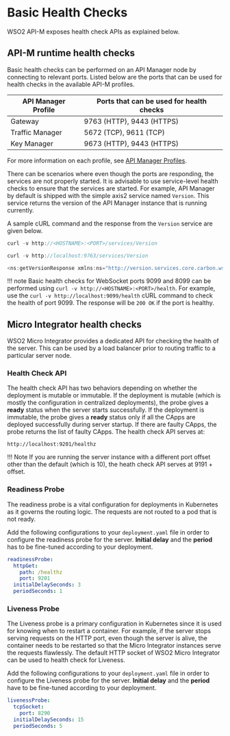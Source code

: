 # Basic Health Checks

WSO2 API-M exposes health check APIs as explained below.

## API-M runtime health checks

Basic health checks can be performed on an API Manager node by connecting to relevant ports. Listed below are the ports that can be used for health checks in the available API-M profiles.

| API Manager Profile | Ports that can be used for health checks |
|---------------------|------------------------------------------|
| Gateway             | 9763 (HTTP), 9443 (HTTPS)                |
| Traffic Manager     | 5672 (TCP), 9611 (TCP)       |
| Key Manager         | 9673 (HTTP), 9443 (HTTPS)                |

For more information on each profile, see [API Manager Profiles]({{base_path}}/install-and-setup/setup/distributed-deployment/product-profiles).

There can be scenarios where even though the ports are responding, the services are not properly started. It is advisable to use service-level health checks to ensure that the services are started. For example, API Manager by default is shipped with the simple axis2 service named `Version`. This service returns the version of the API Manager instance that is running currently.

A sample cURL command and the response from the `Version` service are given below.

``` java tab="Format"
curl -v http://<HOSTNAME>:<PORT>/services/Version
```

``` java tab="Example"
curl -v http://localhost:9763/services/Version
```

``` java tab="Response"
<ns:getVersionResponse xmlns:ns="http://version.services.core.carbon.wso2.org"><return>WSO2 API Manager-2.6.0</return></ns:getVersionResponse>
```

!!! note
    Basic health checks for WebSocket ports 9099 and 8099 can be performed using `curl -v http://<HOSTNAME>:<PORT>/health`. For example, use the `curl -v http://localhost:9099/health` cURL command to check the health of port 9099. The response will be `200 OK` if the port is healthy.

## Micro Integrator health checks

WSO2 Micro Integrator provides a dedicated API for checking the health of the server. This can be used by a load 
balancer prior to routing traffic to a particular server node.

### Health Check API

The health check API has two behaviors depending on whether the deployment is mutable or immutable. If the deployment 
is mutable (which is mostly the configuration in centralized deployments), the probe gives a **ready** status when the 
server starts successfully. If the deployment is immutable, the probe gives a **ready** status only if all the CApps 
are deployed successfully during server startup. If there are faulty CApps, the probe returns the list of faulty CApps. The health check API serves at:

`http://localhost:9201/healthz`

!!! Note
    If you are running the server instance with a different port offset other than the default (which is 10), the heath
    check API serves at 9191 + offset.  

### Readiness Probe

The readiness probe is a vital configuration for deployments in Kubernetes as it governs the routing logic. The requests 
are not routed to a pod that is not ready.

Add the following configurations to your `deployment.yaml` file in order to configure the readiness probe for
the server. **Initial delay** and the **period** has to be fine-tuned according to your deployment.

```yaml
readinessProbe:
  httpGet:
    path: /healthz
    port: 9201
  initialDelaySeconds: 3
  periodSeconds: 1
```

### Liveness Probe

The Liveness probe is a primary configuration in Kubernetes since it is used for knowing when to restart a container. For 
example, if the server stops serving requests on the HTTP port, even though the server is alive, the container needs to 
be restarted so that the Micro Integrator instances serve the requests flawlessly. The default HTTP socket of WSO2 Micro 
Integrator can be used to health check for Liveness.

Add the following configurations to your `deployment.yaml` file in order to configure the Liveness probe for
the server. **Initial delay** and the **period** have to be fine-tuned according to your deployment.

```yaml
livenessProbe:
  tcpSocket:
    port: 8290
  initialDelaySeconds: 15
  periodSeconds: 5
```
